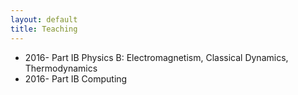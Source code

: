 ```yaml
---
layout: default
title: Teaching
---
```


- 2016- Part IB Physics B: Electromagnetism, Classical Dynamics, Thermodynamics
- 2016- Part IB Computing 


